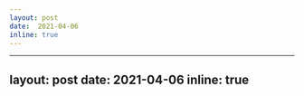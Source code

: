 ```yaml
--- 
layout: post 
date:  2021-04-06
inline: true
---
```


--- 
layout: post 
date:  2021-04-06
inline: true
---

